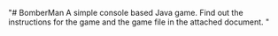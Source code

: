 "# BomberMan 
A simple console based Java game.
Find out the instructions for the game and the game file in the attached document.
" 
